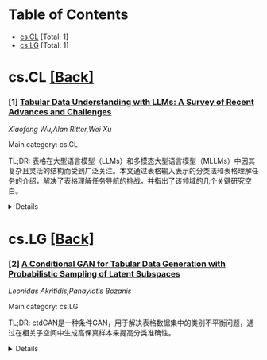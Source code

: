 <div id=toc></div>

# Table of Contents

- [cs.CL](#cs.CL) [Total: 1]
- [cs.LG](#cs.LG) [Total: 1]


<div id='cs.CL'></div>

# cs.CL [[Back]](#toc)

### [1] [Tabular Data Understanding with LLMs: A Survey of Recent Advances and Challenges](https://arxiv.org/abs/2508.00217)
*Xiaofeng Wu,Alan Ritter,Wei Xu*

Main category: cs.CL

TL;DR: 表格在大型语言模型（LLMs）和多模态大型语言模型（MLLMs）中因其复杂且灵活的结构而受到广泛关注。本文通过表格输入表示的分类法和表格理解任务的介绍，解决了表格理解任务导航的挑战，并指出了该领域的几个关键研究空白。


<details>
  <summary>Details</summary>
Motivation: 表格作为LLMs和MLLMs的复杂且多样化的输入，其格式和目的的多样性导致了专门的方法而非通用方法，使得表格理解任务的导航充满挑战。

Method: 本文通过表格输入表示的分类法和表格理解任务的介绍，引入了关键概念。

Result: 论文强调了该领域的几个关键空白：1）以检索为中心的任务占主导，只需要最少的推理；2）模型在处理复杂表格结构、大规模表格、长上下文或多表格场景时面临重大挑战；3）模型在不同表格表示和格式之间的泛化能力有限。

Conclusion: 上述研究空白表明，LLMs和MLLMs在表格理解领域需要进一步的研究。

Abstract: Tables have gained significant attention in large language models (LLMs) and
multimodal large language models (MLLMs) due to their complex and flexible
structure. Unlike linear text inputs, tables are two-dimensional, encompassing
formats that range from well-structured database tables to complex,
multi-layered spreadsheets, each with different purposes. This diversity in
format and purpose has led to the development of specialized methods and tasks,
instead of universal approaches, making navigation of table understanding tasks
challenging. To address these challenges, this paper introduces key concepts
through a taxonomy of tabular input representations and an introduction of
table understanding tasks. We highlight several critical gaps in the field that
indicate the need for further research: (1) the predominance of
retrieval-focused tasks that require minimal reasoning beyond mathematical and
logical operations; (2) significant challenges faced by models when processing
complex table structures, large-scale tables, length context, or multi-table
scenarios; and (3) the limited generalization of models across different
tabular representations and formats.

</details>


<div id='cs.LG'></div>

# cs.LG [[Back]](#toc)

### [2] [A Conditional GAN for Tabular Data Generation with Probabilistic Sampling of Latent Subspaces](https://arxiv.org/abs/2508.00472)
*Leonidas Akritidis,Panayiotis Bozanis*

Main category: cs.LG

TL;DR: ctdGAN是一种条件GAN，用于解决表格数据集中的类别不平衡问题，通过在相关子空间中生成高保真样本来提高分类准确性。


<details>
  <summary>Details</summary>
Motivation: 表格数据存在类别不平衡问题，这会严重降低机器学习任务的性能。现有的GAN模型没有考虑输入样本的向量子空间，导致数据在任意位置生成，并且在训练过程中对类别标签的处理方式与其他分类变量相同，使得条件采样效果不佳。

Method: ctdGAN首先执行空间划分步骤，为输入样本分配聚类标签。然后，它利用这些标签通过一种新颖的概率采样策略和惩罚聚类和类别错误预测的新损失函数来合成样本。此外，还引入了一种简单而有效的聚类缩放技术来捕获多个特征模式。

Result: 对14个不平衡数据集进行详尽评估，结果表明ctdGAN在生成高保真样本和提高分类准确性方面表现优越。

Conclusion: ctdGAN通过在与原始数据分布相似的子空间中生成样本，有效地解决了表格数据集中的类别不平衡问题，从而提高了分类准确性。

Abstract: The tabular form constitutes the standard way of representing data in
relational database systems and spreadsheets. But, similarly to other forms,
tabular data suffers from class imbalance, a problem that causes serious
performance degradation in a wide variety of machine learning tasks. One of the
most effective solutions dictates the usage of Generative Adversarial Networks
(GANs) in order to synthesize artificial data instances for the
under-represented classes. Despite their good performance, none of the proposed
GAN models takes into account the vector subspaces of the input samples in the
real data space, leading to data generation in arbitrary locations. Moreover,
the class labels are treated in the same manner as the other categorical
variables during training, so conditional sampling by class is rendered less
effective. To overcome these problems, this study presents ctdGAN, a
conditional GAN for alleviating class imbalance in tabular datasets. Initially,
ctdGAN executes a space partitioning step to assign cluster labels to the input
samples. Subsequently, it utilizes these labels to synthesize samples via a
novel probabilistic sampling strategy and a new loss function that penalizes
both cluster and class mis-predictions. In this way, ctdGAN is trained to
generate samples in subspaces that resemble those of the original data
distribution. We also introduce several other improvements, including a simple,
yet effective cluster-wise scaling technique that captures multiple feature
modes without affecting data dimensionality. The exhaustive evaluation of
ctdGAN with 14 imbalanced datasets demonstrated its superiority in generating
high fidelity samples and improving classification accuracy.

</details>
